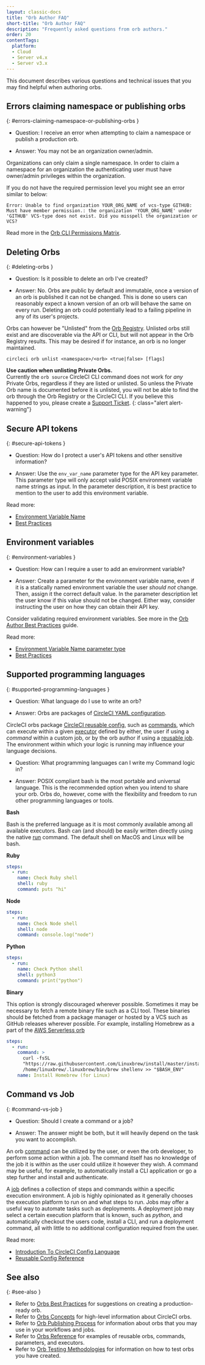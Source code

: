 ```yaml
---
layout: classic-docs
title: "Orb Author FAQ"
short-title: "Orb Author FAQ"
description: "Frequently asked questions from orb authors."
order: 20
contentTags: 
  platform:
  - Cloud
  - Server v4.x
  - Server v3.x
---
```


This document describes various questions and technical issues that you may find helpful when authoring orbs.

## Errors claiming namespace or publishing orbs
{: #errors-claiming-namespace-or-publishing-orbs }

* Question: I receive an error when attempting to claim a namespace or publish a production orb.

* Answer: You may not be an organization owner/admin.

Organizations can only claim a single namespace. In order to claim a namespace for an organization the authenticating user must have owner/admin privileges within the organization.

If you do not have the required permission level you might see an error similar to below:

```
Error: Unable to find organization YOUR_ORG_NAME of vcs-type GITHUB: Must have member permission.: the organization 'YOUR_ORG_NAME' under 'GITHUB' VCS-type does not exist. Did you misspell the organization or VCS?
```

Read more in the [Orb CLI Permissions Matrix]({{site.baseurl}}/orb-author-intro/#permissions-matrix).

## Deleting Orbs
{: #deleting-orbs }

* Question: Is it possible to delete an orb I've created?

* Answer: No. Orbs are public by default and immutable, once a version of an orb is published it can not be changed. This is done so users can reasonably expect a known version of an orb will behave the same on every run. Deleting an orb could potentially lead to a failing pipeline in any of its user's projects.

Orbs can however be "Unlisted" from the [Orb Registry](https://circleci.com/developer/orbs). Unlisted orbs still exist and are discoverable via the API or CLI, but will not appear in the Orb Registry results. This may be desired if for instance, an orb is no longer maintained.

```
circleci orb unlist <namespace>/<orb> <true|false> [flags]
```

**Use caution when unlisting Private Orbs.**
<br/>
Currently the `orb source` CircleCI CLI command does not work for _any_ Private Orbs, regardless if they are listed or unlisted. So unless the Private Orb name is documented before it is unlisted, you will not be able to find the orb through the Orb Registry or the CircleCI CLI. If you believe this happened to you, please create a [Support Ticket](https://support.circleci.com/hc/en-us).
{: class="alert alert-warning"}

## Secure API tokens
{: #secure-api-tokens }

* Question: How do I protect a user's API tokens and other sensitive information?

* Answer: Use the `env_var_name` parameter type for the API key parameter. This parameter type will only accept valid POSIX environment variable name strings as input. In the parameter description, it is best practice to mention to the user to add this environment variable.

Read more:
* [Environment Variable Name]({{site.baseurl}}/reusing-config/#environment-variable-name)
* [Best Practices]({{site.baseurl}}/orbs-best-practices/)

## Environment variables
{: #environment-variables }

* Question: How can I require a user to add an environment variable?

* Answer: Create a parameter for the environment variable name, even if it is a statically named environment variable the user _should not_ change. Then, assign it the correct default value. In the parameter description let the user know if this value should not be changed. Either way, consider instructing the user on how they can obtain their API key.

Consider validating required environment variables. See more in the [Orb Author Best Practices]({{site.baseurl}}/orbs-best-practices/#commands) guide.

Read more:
* [Environment Variable Name parameter type]({{site.baseurl}}/reusing-config/#environment-variable-name)
* [Best Practices]({{site.baseurl}}/orbs-best-practices/)

## Supported programming languages
{: #supported-programming-languages }

* Question: What language do I use to write an orb?

* Answer: Orbs are packages of [CircleCI YAML configuration]({{site.baseurl}}/configuration-reference/).

CircleCI orbs package [CircleCI reusable config]({{site.baseurl}}/reusing-config/), such as [commands]({{site.baseurl}}/reusing-config/#authoring-reusable-commands), which can execute within a given [executor]({{site.baseurl}}/executor-intro/) defined by either, the user if using a _command_ within a custom job, or by the orb author if using a [reusable job]({{site.baseurl}}/orb-concepts/#jobs). The environment within which your logic is running may influence your language decisions.

* Question: What programming languages can I write my Command logic in?

* Answer: POSIX compliant bash is the most portable and universal language. This is the recommended option when you intend to share your orb. Orbs do, however, come with the flexibility and freedom to run other programming languages or tools.

**Bash**

Bash is the preferred language as it is most commonly available among all available executors. Bash can (and should) be easily written directly using the native [run]({{site.baseurl}}/configuration-reference/#run) command. The default shell on MacOS and Linux will be bash.

**Ruby**

```yaml
steps:
  - run:
    name: Check Ruby shell
    shell: ruby
    command: puts "hi"
```
 
**Node**

```yaml
steps:
  - run:
    name: Check Node shell
    shell: node
    command: console.log("node")
```

**Python**

```yaml
steps:
  - run:
    name: Check Python shell
    shell: python3
    command: print("python")
```

**Binary**

This option is strongly discouraged wherever possible. Sometimes it may be necessary to fetch a remote binary file such as a CLI tool. These binaries should be fetched from a package manager or hosted by a VCS such as GitHub releases wherever possible. For example, installing Homebrew as a part of the [AWS Serverless orb](https://circleci.com/developer/orbs/orb/circleci/aws-serverless#commands-install)

```yaml
steps:
  - run:
    command: >
      curl -fsSL
      "https://raw.githubusercontent.com/Linuxbrew/install/master/install.sh" | bash
      /home/linuxbrew/.linuxbrew/bin/brew shellenv >> "$BASH_ENV"
    name: Install Homebrew (for Linux)
```

## Command vs Job
{: #command-vs-job }

* Question: Should I create a command or a job?

* Answer: The answer might be both, but it will heavily depend on the task you want to accomplish.

An orb [command]({{site.baseurl}}/orb-concepts/#commands) can be utilized by the user, or even the orb developer, to perform some action within a job. The command itself has no knowledge of the job it is within as the user could utilize it however they wish. A command may be useful, for example, to automatically install a CLI application or go a step further and install and authenticate.

A [job]({{site.baseurl}}/orb-concepts/#jobs) defines a collection of steps and commands within a specific execution environment. A job is highly opinionated as it generally chooses the execution platform to run on and what steps to run. Jobs may offer a useful way to automate tasks such as deployments. A deployment job may select a certain execution platform that is known, such as _python_, and automatically checkout the users code, install a CLI, and run a deployment command, all with little to no additional configuration required from the user.

Read more:
* [Introduction To CircleCI Config Language]({{site.baseurl}}/config-intro/)
* [Reusable Config Reference]({{site.baseurl}}/reusing-config/)

## See also
{: #see-also }
- Refer to [Orbs Best Practices]({{site.baseurl}}/orbs-best-practices) for suggestions on creating a production-ready orb.
- Refer to [Orbs Concepts]({{site.baseurl}}/orb-concepts/) for high-level information about CircleCI orbs.
- Refer to [Orb Publishing Process]({{site.baseurl}}/creating-orbs/) for information about orbs that you may use in your workflows and jobs.
- Refer to [Orbs Reference]({{site.baseurl}}/reusing-config/) for examples of reusable orbs, commands, parameters, and executors.
- Refer to [Orb Testing Methodologies]({{site.baseurl}}/testing-orbs/) for information on how to test orbs you have created.
